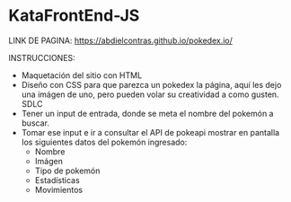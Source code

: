 # KataFrontEnd-JS

LINK DE PAGINA: https://abdielcontras.github.io/pokedex.io/

INSTRUCCIONES:
- Maquetación del sitio con HTML
- Diseño con CSS para que parezca un pokedex la página, aquí les dejo una imágen de uno, pero pueden volar su creatividad a como gusten. SDLC
- Tener un input de entrada, donde se meta el nombre del pokemón a buscar.
- Tomar ese input e ir a consultar el API de pokeapi
  mostrar en pantalla los siguientes datos del pokemón ingresado:
  - Nombre
  - Imágen
  - Tipo de pokemón
  - Estadísticas
  - Movimientos
